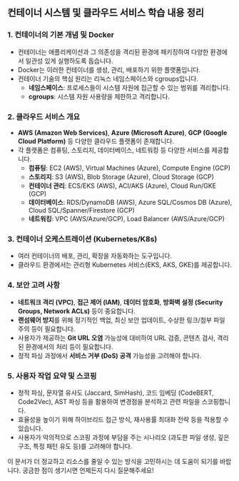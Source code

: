 ## **컨테이너 시스템 및 클라우드 서비스 학습 내용 정리**

### **1\. 컨테이너의 기본 개념 및 Docker**

* 컨테이너는 애플리케이션과 그 의존성을 격리된 환경에 패키징하여 다양한 환경에서 일관성 있게 실행하도록 돕습니다.  
* Docker는 이러한 컨테이너를 생성, 관리, 배포하기 위한 플랫폼입니다.  
* 컨테이너 기술의 핵심 원리는 리눅스 네임스페이스와 cgroups입니다.  
  * **네임스페이스**: 프로세스들이 시스템 자원에 접근할 수 있는 범위를 격리합니다.  
  * **cgroups**: 시스템 자원 사용량을 제한하고 격리합니다.

### **2\. 클라우드 서비스 개요**

* **AWS (Amazon Web Services)**, **Azure (Microsoft Azure)**, **GCP (Google Cloud Platform)** 등 다양한 클라우드 플랫폼이 존재합니다.  
* 각 플랫폼은 컴퓨팅, 스토리지, 데이터베이스, 네트워킹 등 다양한 서비스를 제공합니다.  
  * **컴퓨팅**: EC2 (AWS), Virtual Machines (Azure), Compute Engine (GCP)  
  * **스토리지**: S3 (AWS), Blob Storage (Azure), Cloud Storage (GCP)  
  * **컨테이너 관리**: ECS/EKS (AWS), ACI/AKS (Azure), Cloud Run/GKE (GCP)  
  * **데이터베이스**: RDS/DynamoDB (AWS), Azure SQL/Cosmos DB (Azure), Cloud SQL/Spanner/Firestore (GCP)  
  * **네트워킹**: VPC (AWS/Azure/GCP), Load Balancer (AWS/Azure/GCP)

### **3\. 컨테이너 오케스트레이션 (Kubernetes/K8s)**

* 여러 컨테이너의 배포, 관리, 확장을 자동화하는 도구입니다.  
* 클라우드 환경에서는 관리형 Kubernetes 서비스(EKS, AKS, GKE)를 제공합니다.

### **4\. 보안 고려 사항**

* **네트워크 격리 (VPC)**, **접근 제어 (IAM)**, **데이터 암호화**, **방화벽 설정 (Security Groups, Network ACLs)** 등이 중요합니다.  
* **랜섬웨어 방지**를 위해 정기적인 백업, 최신 보안 업데이트, 수상한 링크/첨부 파일 주의 등이 필요합니다.  
* 사용자가 제공하는 **Git URL 오염** 가능성에 대비하여 URL 검증, 콘텐츠 검사, 격리된 환경에서의 처리 등이 필요합니다.  
* 정적 파싱 과정에서 **서비스 거부 (DoS) 공격** 가능성을 고려해야 합니다.

### **5\. 사용자 작업 요약 및 스코핑**

* 정적 파싱, 문자열 유사도 (Jaccard, SimHash), 코드 임베딩 (CodeBERT, Code2Vec), AST 파싱 등을 활용하여 변경점을 분석하고 관련 파일을 스코핑합니다.  
* 효율성을 높이기 위해 하이브리드 접근 방식, 재사용률 최대화 전략 등을 적용할 수 있습니다.  
* 사용자가 악의적으로 스코핑 과정에 부담을 주는 시나리오 (과도한 파일 생성, 깊은 구조, 특정 패턴 유도 등)를 고려해야 합니다.

이 문서가 더 정교하고 리소스를 줄일 수 있는 방식을 고민하시는 데 도움이 되기를 바랍니다. 궁금한 점이 생기시면 언제든지 다시 질문해주세요\!  
